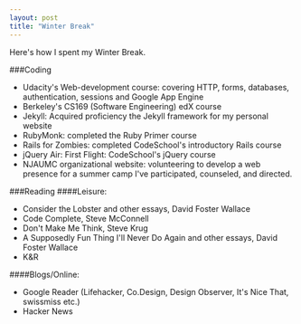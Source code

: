 ```yaml
---
layout: post
title: "Winter Break"
---
```


Here's how I spent my Winter Break.

###Coding

-   Udacity's Web-development course: covering HTTP, forms, databases, authentication, sessions and Google App Engine
-   Berkeley's CS169 (Software Engineering) edX course
-   Jekyll: Acquired proficiency the Jekyll framework for my personal website
-   RubyMonk: completed the Ruby Primer course
-   Rails for Zombies: completed CodeSchool's introductory Rails course
-   jQuery Air: First Flight: CodeSchool's jQuery course
-   NJAUMC organizational website: volunteering to develop a web presence for a summer camp I've participated, counseled, and directed.

###Reading
####Leisure:

-   Consider the Lobster and other essays, David Foster Wallace
-   Code Complete, Steve McConnell
-   Don't Make Me Think, Steve Krug
-   A Supposedly Fun Thing I'll Never Do Again and other essays, David Foster Wallace
-   K&R

####Blogs/Online:

-   Google Reader (Lifehacker, Co.Design, Design Observer, It's Nice That, swissmiss etc.)
-   Hacker News
